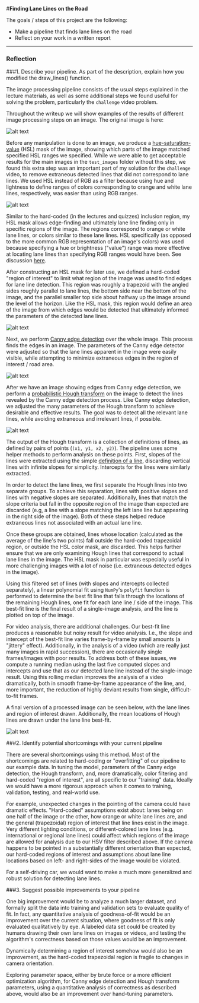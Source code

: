 #**Finding Lane Lines on the Road** 

The goals / steps of this project are the following:
* Make a pipeline that finds lane lines on the road
* Reflect on your work in a written report

[//]: # (Image References)

[original]: ./writeup/original.jpg "Original"
[colorMask]: ./writeup/color-mask.jpg "Color mask"
[canny]: ./writeup/canny.jpg "Canny edge detection"
[hough]: ./writeup/hough.jpg "Hough transform"
[regionOfInterest]: ./writeup/region-of-interest.jpg "Region of interest"
[processed]: ./writeup/processed.jpg "Processed image"

---

### Reflection

###1. Describe your pipeline. As part of the description, explain how you modified the draw_lines() function.

The image processing pipeline consists of the usual steps explained in the lecture materials, as well as some additional steps we found useful for solving the problem, particularly the `challenge` video problem.

Throughout the writeup we will show examples of the results of different image processing steps on an image. The original image is here:

![alt text][original]

Before any manipulation is done to an image, we produce a [hue-saturation-value](https://en.wikipedia.org/wiki/HSL_and_HSV) (HSL) mask of the image, showing which parts of the image matched specified HSL ranges we specified. While we were able to get acceptable results for the main images in the `test_images` folder without this step, we found this extra step was an important part of my solution for the `challenge` video, to remove extraneous detected lines that did not correspond to lane lines. We used HSL instead of RGB as a filter because using hue and lightness to define ranges of colors corresponding to orange and white lane lines, respectively, was easier than using RGB ranges.

![alt text][colorMask]

Similar to the hard-coded (in the lectures and quizzes) inclusion region, my HSL mask allows edge-finding and ultimately lane line finding only in specific regions of the image. The regions correspond to orange or white lane lines, or colors similar to these lane lines. HSL specifically (as opposed to the more common RGB representation of an image's colors) was used because specifying a hue or brightness ("value") range was more effective at locating lane lines than specifying RGB ranges would have been. See discussion [here](https://en.wikipedia.org/wiki/HSL_and_HSV).

After constructing an HSL mask for later use, we defined a hard-coded "region of interest" to limit what region of the image was used to find edges for lane line detection. This region was roughly a trapezoid with the angled sides roughly parallel to lane lines, the bottom side near the bottom of the image, and the parallel smaller top side about halfway up the image around the level of the horizon. Like the HSL mask, this region would define an area of the image from which edges would be detected that ultimately informed the parameters of the detected lane lines.

![alt text][regionOfInterest]

Next, we perform [Canny edge detection](https://en.wikipedia.org/wiki/Canny_edge_detector) over the whole image. This process finds the edges in an image. The parameters of the Canny edge detector were adjusted so that the lane lines apparent in the image were easily visible, while attempting to minimize extraneous edges in the region of interest / road area.

![alt text][canny]

After we have an image showing edges from Canny edge detection, we perform a [probabilistic Hough transform](https://en.wikipedia.org/wiki/Randomized_Hough_transform) on the image to detect the lines revealed by the Canny edge detection process. Like Canny edge detection, we adjusted the many parameters of the Hough transform to achieve desirable and effective results. The goal was to detect all the relevant lane lines, while avoiding extraneous and irrelevant lines, if possible.

![alt text][hough]

The output of the Hough transform is a collection of definitions of lines, as defined by pairs of points (`(x1, y1, x2, y2)`). The pipeline uses some helper methods to perform analysis on these points. First, slopes of the lines were extracted using the simple [definition of a line](https://en.wikipedia.org/wiki/Linear_equation), discarding vertical lines with infinite slopes for simplicity. Intercepts for the lines were similarly extracted.

In order to detect the lane lines, we first separate the Hough lines into two separate groups. To achieve this separation, lines with positive slopes and lines with negative slopes are separated. Additionally, lines that match the slope criteria but fall in the opposite region of the image than expected are discarded (e.g, a line with a slope matching the left lane line but appearing  in the right side of the image). Both of these steps helped reduce extraneous lines not associated with an actual lane line.

Once these groups are obtained, lines whose location (calculated as the average of the line's two points) fall outside the hard-coded trapezoidal region, or outside the HSL color mask, are discarded. This helps further ensure that we are only examining Hough lines that correspond to actual lane lines in the image. The HSL mask in particular was especially useful in more challenging images with a lot of noise (i.e. extraneous detected edges in the image).

Using this filtered set of lines (with slopes and intercepts collected separately), a linear polynomial fit using `NumPy`'s `polyfit` function is performed to determine the best fit line that falls through the locations of the remaining Hough lines, one fit for each lane line / side of the image. This best-fit line is the final result of a single-image analysis, and the line is plotted on top of the image. 

For video analysis, there are additional challenges. Our best-fit line produces a reasonable but noisy result for video analysis. I.e., the slope and intercept of the best-fit line varies frame-by-frame by small amounts (a "jittery" effect). Additionally, in the analysis of a video (which are really just many images in rapid succession), there are occasionally single frames/images with poor results. To address both of these issues, we compute a running median using the last five computed slopes and intercepts and use that as our detected lane line instead of the single-image result. Using this rolling median improves the analysis of a video dramatically, both in smooth frame-by-frame appearance of the line, and, more important, the reduction of highly deviant results from single, difficult-to-fit frames.

A final version of a processed image can be seen below, with the lane lines and region of interest drawn. Additionally, the mean locations of Hough lines are drawn under the lane line best-fit.

![alt text][processed]

###2. Identify potential shortcomings with your current pipeline

There are several shortcomings using this method. Most of the shortcomings are related to hard-coding or "overfitting" of our pipeline to our example data. In tuning the model, parameters of the Canny edge detection, the Hough transform, and, more dramatically, color filtering and hard-coded "region of interest", are all specific to our "training" data. Ideally we would have a more rigorous approach when it comes to training, validation, testing, and real-world use.

For example, unexpected changes in the pointing of the camera could have dramatic effects. "Hard-coded" assumptions exist about: lanes being on one half of the image or the other, how orange or white lane lines are, and the general (trapezoidal) region of interest that line lines exist in the image. Very different lighting conditions, or different-colored lane lines (e.g. international or regional lane lines) could affect which regions of the image are allowed for analysis due to our HSV filter described above. If the camera happens to be pointed in a substantially different orientation than expected, our hard-coded regions of interest and assumptions about lane line locations based on left- and right-sides of the image would be violated.

For a self-driving car, we would want to make a much more generalized and robust solution for detecting lane lines.

###3. Suggest possible improvements to your pipeline

One big improvement would be to analyze a much larger dataset, and formally split the data into training and validation sets to evaluate quality of fit. In fact, any quantitative analysis of goodness-of-fit would be an improvement over the current situation, where goodness of fit is only evaluated qualitatively by eye. A labeled data set could be created by humans drawing their own lane lines on images or videos, and testing the algorithm's correctness based on those values would be an improvement.

Dynamically determining a region of interest somehow would also be an improvement, as the hard-coded trapezoidal region is fragile to changes in camera orientation.

Exploring parameter space, either by brute force or a more efficient optimization algorithm, for Canny edge detection and Hough transform parameters, using a quantitative analysis of correctness as described above, would also be an improvement over hand-tuning parameters.
